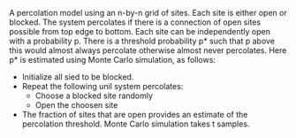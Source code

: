 A percolation model using an n-by-n grid of sites. Each site is either open or blocked. The system percolates if there is a connection of open sites possible from top edge to bottom.
Each site can be independently open with a probability p. There is a threshold probability p* such that p above this would almost always percolate otherwise almost never percolates.
Here p* is estimated using Monte Carlo simulation, as follows:
*   Initialize all sied to be blocked.
*   Repeat the following unil system percolates:
    *   Choose a blocked site randomly
    *   Open the choosen site
*   The fraction of sites that are open provides an estimate of the percolation threshold.
Monte Carlo simulation takes t samples.
